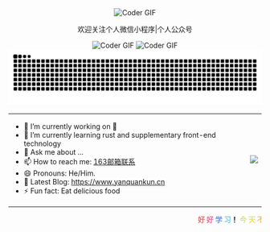 <div align="center">
  <img src="https://media.giphy.com/media/SWoSkN6DxTszqIKEqv/giphy.gif" alt="Coder GIF" width="500">
</div>

<div align="center">
  <p align="center">欢迎关注个人微信小程序|个人公众号</p>
  <img src="https://www.yanquankun.cn/cdn/mini-program-qrcode.png" alt="Coder GIF" width="200">
  <img src="https://www.yanquankun.cn/cdn/gongzhonghao-qrcode.jpg" alt="Coder GIF" width="200">
</div>

<div align="center">
  <img src="https://github.com/yanquankun/yanquankun/blob/output/github-contribution-grid-snake-dark.svg"/>
</div>

<html>
    <table style="margin-left: auto; margin-right: auto;">
        <tr>
            <td>
			<p></p>
                
- 🔭 I’m currently working on 👻
- 🌱 I’m currently learning rust and supplementary front-end technology
- 💬 Ask me about ...
- 📫 How to reach me: [163邮箱联系](mailto:17600610907@163.com)
- 😄 Pronouns: He/Him.
- 📕 Latest Blog: https://www.yanquankun.cn
- ⚡ Fun fact: Eat delicious food
            </td>
            <td>
               <img src = "https://github-readme-stats.vercel.app/api/top-langs/?username=yanquankun&theme=radical">
            </td>
        </tr>
    </table>
</html>

<p align="center"><marquee align = "center"><b>
<font color="#e66b6d">好</font>
<font color="#e66d98">好</font>
<font color="#6d93e6">学</font>
<font color="#6fcde6">习</font>！				
<font color="#cde670">今</font>
<font color="#e6df72">天</font>
<font color="#e6c073">不</font>
<font color="#e6a271">学</font>
<font color="#e6796f">习</font>
<font color="#e65454">明</font>
<font color="#e63333">天</font>
<font color="#e62c2c">变</font>
<font color="#e60101">shit</font>		
</b></marquee></p>
